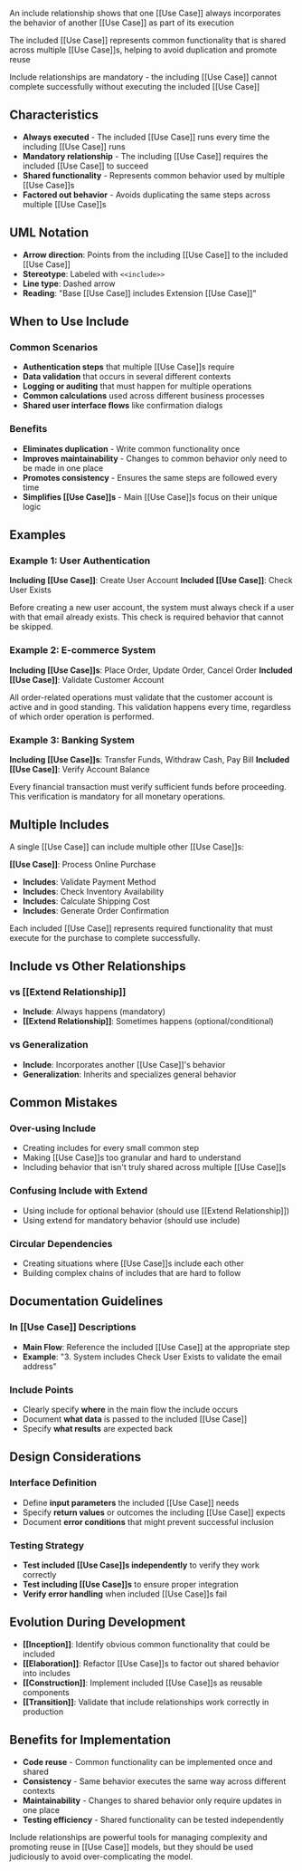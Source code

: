 An include relationship shows that one [[Use Case]] always incorporates the behavior of another [[Use Case]] as part of its execution

The included [[Use Case]] represents common functionality that is shared across multiple [[Use Case]]s, helping to avoid duplication and promote reuse

Include relationships are mandatory - the including [[Use Case]] cannot complete successfully without executing the included [[Use Case]]

## Characteristics

- **Always executed** - The included [[Use Case]] runs every time the including [[Use Case]] runs
- **Mandatory relationship** - The including [[Use Case]] requires the included [[Use Case]] to succeed
- **Shared functionality** - Represents common behavior used by multiple [[Use Case]]s
- **Factored out behavior** - Avoids duplicating the same steps across multiple [[Use Case]]s

## UML Notation

- **Arrow direction**: Points from the including [[Use Case]] to the included [[Use Case]]
- **Stereotype**: Labeled with `<<include>>`
- **Line type**: Dashed arrow
- **Reading**: "Base [[Use Case]] includes Extension [[Use Case]]"

## When to Use Include

### Common Scenarios
- **Authentication steps** that multiple [[Use Case]]s require
- **Data validation** that occurs in several different contexts  
- **Logging or auditing** that must happen for multiple operations
- **Common calculations** used across different business processes
- **Shared user interface flows** like confirmation dialogs

### Benefits
- **Eliminates duplication** - Write common functionality once
- **Improves maintainability** - Changes to common behavior only need to be made in one place  
- **Promotes consistency** - Ensures the same steps are followed every time
- **Simplifies [[Use Case]]s** - Main [[Use Case]]s focus on their unique logic

## Examples

### Example 1: User Authentication
**Including [[Use Case]]**: Create User Account
**Included [[Use Case]]**: Check User Exists

Before creating a new user account, the system must always check if a user with that email already exists. This check is required behavior that cannot be skipped.

### Example 2: E-commerce System
**Including [[Use Case]]s**: Place Order, Update Order, Cancel Order
**Included [[Use Case]]**: Validate Customer Account

All order-related operations must validate that the customer account is active and in good standing. This validation happens every time, regardless of which order operation is performed.

### Example 3: Banking System
**Including [[Use Case]]s**: Transfer Funds, Withdraw Cash, Pay Bill
**Included [[Use Case]]**: Verify Account Balance

Every financial transaction must verify sufficient funds before proceeding. This verification is mandatory for all monetary operations.

## Multiple Includes

A single [[Use Case]] can include multiple other [[Use Case]]s:

**[[Use Case]]**: Process Online Purchase
- **Includes**: Validate Payment Method
- **Includes**: Check Inventory Availability  
- **Includes**: Calculate Shipping Cost
- **Includes**: Generate Order Confirmation

Each included [[Use Case]] represents required functionality that must execute for the purchase to complete successfully.

## Include vs Other Relationships

### vs [[Extend Relationship]]
- **Include**: Always happens (mandatory)
- **[[Extend Relationship]]**: Sometimes happens (optional/conditional)

### vs Generalization
- **Include**: Incorporates another [[Use Case]]'s behavior
- **Generalization**: Inherits and specializes general behavior

## Common Mistakes

### Over-using Include
- Creating includes for every small common step
- Making [[Use Case]]s too granular and hard to understand
- Including behavior that isn't truly shared across multiple [[Use Case]]s

### Confusing Include with Extend
- Using include for optional behavior (should use [[Extend Relationship]])
- Using extend for mandatory behavior (should use include)

### Circular Dependencies
- Creating situations where [[Use Case]]s include each other
- Building complex chains of includes that are hard to follow

## Documentation Guidelines

### In [[Use Case]] Descriptions
- **Main Flow**: Reference the included [[Use Case]] at the appropriate step
- **Example**: "3. System includes Check User Exists to validate the email address"

### Include Points
- Clearly specify **where** in the main flow the include occurs
- Document **what data** is passed to the included [[Use Case]]
- Specify **what results** are expected back

## Design Considerations

### Interface Definition
- Define **input parameters** the included [[Use Case]] needs
- Specify **return values** or outcomes the including [[Use Case]] expects
- Document **error conditions** that might prevent successful inclusion

### Testing Strategy
- **Test included [[Use Case]]s independently** to verify they work correctly
- **Test including [[Use Case]]s** to ensure proper integration
- **Verify error handling** when included [[Use Case]]s fail

## Evolution During Development

- **[[Inception]]**: Identify obvious common functionality that could be included
- **[[Elaboration]]**: Refactor [[Use Case]]s to factor out shared behavior into includes
- **[[Construction]]**: Implement included [[Use Case]]s as reusable components
- **[[Transition]]**: Validate that include relationships work correctly in production

## Benefits for Implementation

- **Code reuse** - Common functionality can be implemented once and shared
- **Consistency** - Same behavior executes the same way across different contexts
- **Maintainability** - Changes to shared behavior only require updates in one place
- **Testing efficiency** - Shared functionality can be tested independently

Include relationships are powerful tools for managing complexity and promoting reuse in [[Use Case]] models, but they should be used judiciously to avoid over-complicating the model.
